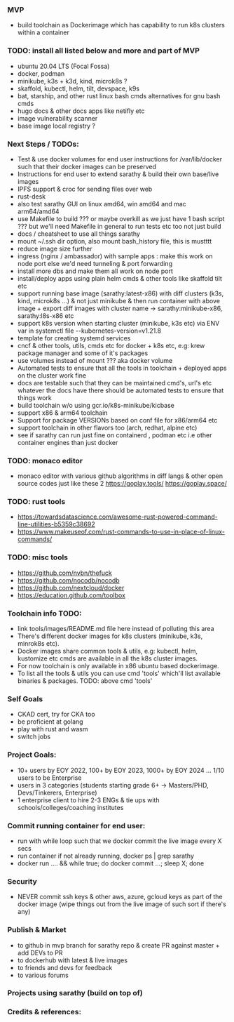 ### MVP
- build toolchain as Dockerimage which has capability to run k8s clusters within a container

### TODO: install all listed below and more and part of MVP
- ubuntu 20.04 LTS (Focal Fossa)
- docker, podman
- minikube, k3s + k3d, kind, microk8s ?
- skaffold, kubectl, helm, tilt, devspace, k9s
- bat, starship, and other rust linux bash cmds alternatives for gnu bash cmds
- hugo docs & other docs apps like netifly etc
- image vulnerability scanner
- base image local registry ?

### Next Steps / TODOs:
- Test & use docker volumes for end user instructions for /var/lib/docker such that their docker images can be preserved
- Instructions for end user to extend sarathy & build their own base/live images
- IPFS support & croc for sending files over web
- rust-desk
- also test sarathy GUI on linux amd64, win amd64 and mac arm64/amd64
- use Makefile to build ??? or maybe overkill as we just have 1 bash script ??? but we'll need Makefile in general to run tests etc too not just build
- docs / cheatsheet to use all things sarathy
- mount ~/.ssh dir option, also mount bash_history file, this is mustttt
- reduce image size further
- ingress (nginx / ambassador) with sample apps : make this work on node port else we'd need tunneling & port forwarding
- install more dbs and make them all work on node port 
- install/deploy apps using plain helm cmds & other tools like skaffold tilt etc 
- support running base image (sarathy:latest-x86) with diff clusters (k3s, kind, microk8s ...) & not just minikube
   & then run container with above image + export diff images with cluster name -> sarathy:minikube-x86, sarathy:l8s-x86 etc
- support k8s version when starting cluster (minikube, k3s etc) via ENV var in systemctl file --kubernetes-version=v1.21.8
- template for creating systemd services
- cncf & other tools, utils, cmds etc for docker + k8s etc, e.g: krew package manager and some of it's packages
- use volumes instead of mount ??? aka docker volume
- Automated tests to ensure that all the tools in toolchain + deployed apps on the cluster work fine
- docs are testable such that they can be maintained
  cmd's, url's etc whatever the docs have there should be automated tests to ensure that things work
- build toolchain w/o using gcr.io/k8s-minikube/kicbase
- support x86 & arm64 toolchain
- Support for package VERSIONs based on conf file for x86/arm64 etc
- support toolchain in other flavors too (arch, redhat, alpine etc)
- see if sarathy can run just fine on containerd , podman etc i.e other container engines than just docker

### TODO: monaco editor
- monaco editor with various github algorithms in diff langs & other open source codes
  just like these 2
  https://goplay.tools/
  https://goplay.space/

### TODO: rust tools
- https://towardsdatascience.com/awesome-rust-powered-command-line-utilities-b5359c38692
- https://www.makeuseof.com/rust-commands-to-use-in-place-of-linux-commands/

### TODO: misc tools
- https://github.com/nvbn/thefuck
- https://github.com/nocodb/nocodb
- https://github.com/nextcloud/docker
- https://education.github.com/toolbox

### Toolchain info TODO:
- link tools/images/README.md file here instead of polluting this area
- There's different docker images for k8s clusters (minikube, k3s, minrok8s etc).
- Docker images share common tools & utils, e.g: kubectl, helm, kustomize etc cmds are available in all the k8s cluster images.
- For now toolchain is only available in x86 ubuntu based dockerimage.
- To list all the tools & utils you can use cmd 'tools' which'll list available binaries & packages.
  TODO: above cmd 'tools'

### Self Goals
- CKAD cert, try for CKA too
- be proficient at golang
- play with rust and wasm
- switch jobs

### Project Goals:
- 10+ users by EOY 2022, 100+ by EOY 2023, 1000+ by EOY 2024 ... 1/10 users to be Enterprise
- users in 3 categories (students starting grade 6+ -> Masters/PHD, Devs/Tinkerers, Enterprise)
- 1 enterprise client to hire 2-3 ENGs & tie ups with schools/colleges/coaching institutes

### Commit running container for end user:
- run with while loop such that we docker commit the live image every X secs
- run container if not already running, docker ps | grep sarathy
- docker run .... && while true; do docker commit ...; sleep X; done

### Security
- NEVER commit ssh keys & other aws, azure, gcloud keys as part of the docker image (wipe things out from the live image of such sort if there's any)

### Publish & Market
- to github in mvp branch for sarathy repo & create PR against master + add DEVs to PR
- to dockerhub with latest & live images
- to friends and devs for feedback
- to various forums

### Projects using sarathy (build on top of)

### Credits & references: